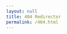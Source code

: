 ```yaml
---
layout: null
title: 404 Redirector
permalink: /404.html
---
```


<script language="JavaScript">
  var forwardingURL=window.location.pathname;
  if (forwardingURL.charAt(forwardingURL.length - 1) != "/") forwardingURL += "/";
  var gonnaFwd = false;
  var newURL = "";
  console.log(forwardingURL);
  {% for item in site.data.redirects %}
  var redirectVal = {{ item | jsonify }};
  if (forwardingURL.indexOf(redirectVal.source) > -1)
  {
    console.log("Found via CSV @ ", redirectVal.source, redirectVal.destination);
    gonnaFwd = true;
    newURL = forwardingURL.replace(redirectVal.source,redirectVal.destination);
  }
  {% endfor %}
  {% for page in site.pages %}{% if page.aliases %}
  var aliases = {{ page.aliases | jsonify }};
  if( Object.prototype.toString.call( aliases ) === '[object Array]' ) {
    // aliases is an array, therefore, there are multiple aliases
    for (i=0; i< aliases.length; i++)
    {
      if (forwardingURL.indexOf(aliases[i]) > -1)
      {
        console.log("Found via Page Aliases on a multi-alias page @", "{{ page.url }}", aliases[i])
        gonnaFwd = true;
        newURL = "{{ page.url }}";
      }
    }
  } else {
    // only one alias for this page.
    if (forwardingURL.indexOf(aliases) > -1)
    {
      console.log("Found via Page Aliases on a single-alias page @", forwardingURL.indexOf(aliases[i]), aliases[i])
      gonnaFwd = true;
      newURL = "{{ page.url }}";
    }
  }
  {% endif %}{% endfor %}
  {% for item in site.data.docsarchive.docker-compose %}
  if (forwardingURL.indexOf("/{{ item[0] }}") > -1)
  {
    console.log("Found via Docker Compose file for Acrhive")
    gonnaFwd = true;
    newURL = forwardingURL.replace("/{{ item[0] }}","{{ page.archiveserver }}:{{ item[1].ports[0] | replace:':4000','' }}");
  }{% endfor %}
  if (gonnaFwd) {
    console.log("Forwarding to: " + newURL);
    window.location.replace(newURL);
    window.location.href = newURL;
    document.write('<meta http-equiv="refresh" content="0; url=' + newURL + '">')
  } else {
    window.location.replace("/sorry/#" + forwardingURL);
    window.location.href = "/sorry/#" + forwardingURL;
    document.write('<meta http-equiv="refresh" content="0; url=/sorry/#' + forwardingURL + '">')
  }
</script>
